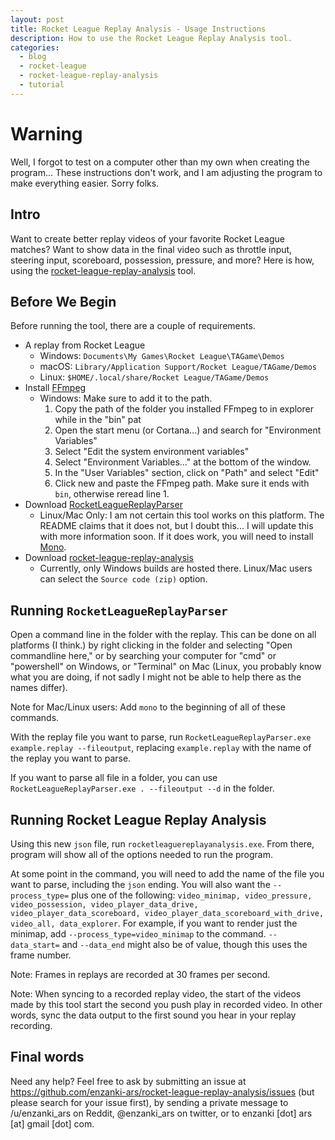 ```yaml
---
layout: post
title: Rocket League Replay Analysis - Usage Instructions
description: How to use the Rocket League Replay Analysis tool.
categories:
  - blog
  - rocket-league
  - rocket-league-replay-analysis
  - tutorial
---
```


# Warning

Well, I forgot to test on a computer other than my own when creating the
program... These instructions don't work, and I am adjusting the program to
make everything easier.  Sorry folks.

## Intro

Want to create better replay videos of your favorite Rocket League matches?
Want to show data in the final video such as throttle input, steering input,
scoreboard, possession, pressure, and more? Here is how, using the
[rocket-league-replay-analysis](https://github.com/enzanki-ars/rocket-league-replay-analysis)
tool.

## Before We Begin

Before running the tool, there are a couple of requirements.

- A replay from Rocket League
  - Windows: `Documents\My Games\Rocket League\TAGame\Demos`
  - macOS: `Library/Application Support/Rocket League/TAGame/Demos`
  - Linux: `$HOME/.local/share/Rocket League/TAGame/Demos`
- Install [FFmpeg](https://ffmpeg.org/download.html)
  - Windows: Make sure to add it to the path.
    1. Copy the path of the folder you installed FFmpeg to in explorer while in the "bin" pat
    2. Open the start menu (or Cortana...) and search for "Environment Variables"
    3. Select "Edit the system environment variables"
    4. Select "Environment Variables..." at the bottom of the window.
    5. In the "User Variables" section, click on "Path" and select "Edit"
    6. Click new and paste the FFmpeg path.  Make sure it ends with `bin`,
    otherwise reread line 1.
- Download [RocketLeagueReplayParser](https://github.com/jjbott/RocketLeagueReplayParser/releases)
  - Linux/Mac Only: I am not certain this tool works on this platform. The
  README claims that it does not, but I doubt this... I will update this
  with more information soon.  If it does work, you will need to install
  [Mono](http://www.mono-project.com/).
- Download [rocket-league-replay-analysis](https://github.com/enzanki-ars/rocket-league-replay-analysis/releases)
  - Currently, only Windows builds are hosted there. Linux/Mac users can select
  the `Source code (zip)` option.

## Running `RocketLeagueReplayParser`

Open a command line in the folder with the replay.  This can be done on all
platforms (I think.) by right clicking in the folder and selecting "Open
commandline here," or by searching your computer for "cmd" or "powershell" on
Windows, or "Terminal" on Mac (Linux, you probably know what you are doing, if
not sadly I might not be able to help there as the names differ).

Note for Mac/Linux users: Add `mono` to the beginning of all of these commands.

With the replay file you want to parse, run
`RocketLeagueReplayParser.exe example.replay --fileoutput`, replacing
`example.replay` with the name of the replay you want to parse.

If you want to parse all file in a folder, you can use
`RocketLeagueReplayParser.exe . --fileoutput --d` in the folder.

## Running Rocket League Replay Analysis

Using this new `json` file, run `rocketleaguereplayanalysis.exe`.  From there,
program will show all of the options needed to run the program.  

At some point in the command, you will need to add the name of the file you
want to parse, including the `json` ending.  You will also want the
`--process_type=` plus one of the following: `video_minimap, video_pressure,
video_possession, video_player_data_drive, video_player_data_scoreboard,
video_player_data_scoreboard_with_drive, video_all, data_explorer`.  For
example, if you want to render just the minimap, add
`--process_type=video_minimap` to the command.  `--data_start=` and
`--data_end` might also be of value, though this uses the frame number.

Note: Frames in replays are recorded at 30 frames per second.

Note: When syncing to a recorded replay video, the start of the videos made by
this tool start the second you push play in recorded video.  In other words,
sync the data output to the first sound you hear in your replay recording.  

## Final words

Need any help? Feel free to ask by submitting an issue at
https://github.com/enzanki-ars/rocket-league-replay-analysis/issues (but please
search for your issue first), by sending a private message to /u/enzanki_ars on
Reddit, @enzanki_ars on twitter, or to enzanki [dot] ars [at] gmail [dot] com.


